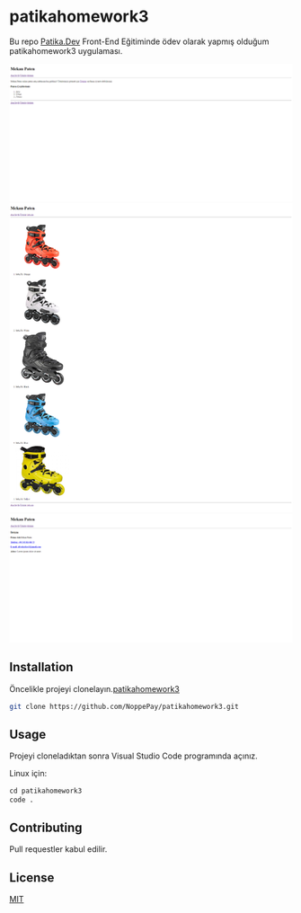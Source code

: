 # patikahomework3

Bu repo [Patika.Dev](https://www.patika.dev) Front-End Eğitiminde ödev olarak yapmış olduğum patikahomework3 uygulaması.

![AnaSayfa](1.png)
![urunler](2.png)
![iletisim](3.png)

## Installation
Öncelikle projeyi clonelayın.[patikahomework3](https://github.com/NoppePay/patikahomework3.git)

```bash
git clone https://github.com/NoppePay/patikahomework3.git
```

## Usage

Projeyi cloneladıktan sonra Visual Studio Code programında açınız.

Linux için:

```linux
cd patikahomework3
code .
```

## Contributing

Pull requestler kabul edilir.

## License

[MIT](https://choosealicense.com/licenses/mit/)
